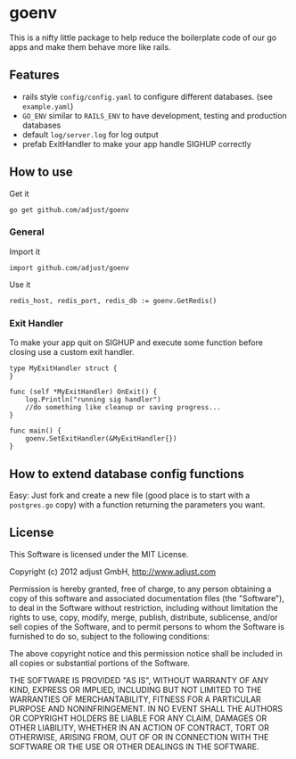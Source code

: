 # goenv

This is a nifty little package to help reduce the boilerplate code of our go apps and make them behave more like rails.

## Features
- rails style `config/config.yaml` to configure different databases. (see `example.yaml`)
- `GO_ENV` similar to `RAILS_ENV` to have development, testing and production databases
- default `log/server.log` for log output
- prefab ExitHandler to make your app handle SIGHUP correctly

## How to use
Get it

    go get github.com/adjust/goenv

### General
Import it

    import github.com/adjust/goenv

Use it

    redis_host, redis_port, redis_db := goenv.GetRedis()

### Exit Handler
To make your app quit on SIGHUP and execute some function before closing use a custom exit handler.

    type MyExitHandler struct {
    }

    func (self *MyExitHandler) OnExit() {
        log.Println("running sig handler")
        //do something like cleanup or saving progress...
    }

    func main() {
        goenv.SetExitHandler(&MyExitHandler{})
    }

## How to extend database config functions
Easy: Just fork and create a new file (good place is to start with a `postgres.go` copy) with a function returning the parameters you want.

## License

This Software is licensed under the MIT License.

Copyright (c) 2012 adjust GmbH,
http://www.adjust.com

Permission is hereby granted, free of charge, to any person obtaining
a copy of this software and associated documentation files (the
"Software"), to deal in the Software without restriction, including
without limitation the rights to use, copy, modify, merge, publish,
distribute, sublicense, and/or sell copies of the Software, and to
permit persons to whom the Software is furnished to do so, subject to
the following conditions:

The above copyright notice and this permission notice shall be
included in all copies or substantial portions of the Software.

THE SOFTWARE IS PROVIDED "AS IS", WITHOUT WARRANTY OF ANY KIND,
EXPRESS OR IMPLIED, INCLUDING BUT NOT LIMITED TO THE WARRANTIES OF
MERCHANTABILITY, FITNESS FOR A PARTICULAR PURPOSE AND
NONINFRINGEMENT. IN NO EVENT SHALL THE AUTHORS OR COPYRIGHT HOLDERS BE
LIABLE FOR ANY CLAIM, DAMAGES OR OTHER LIABILITY, WHETHER IN AN ACTION
OF CONTRACT, TORT OR OTHERWISE, ARISING FROM, OUT OF OR IN CONNECTION
WITH THE SOFTWARE OR THE USE OR OTHER DEALINGS IN THE SOFTWARE.
